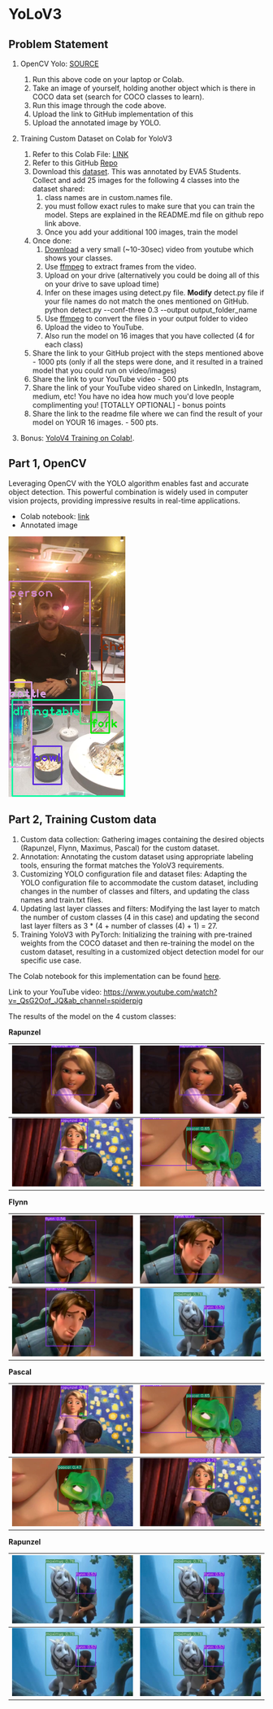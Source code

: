 # YoLoV3


## Problem Statement

1. OpenCV Yolo: [SOURCE](https://pysource.com/2019/06/27/yolo-object-detection-using-opencv-with-python/)  
    1. Run this above code on your laptop or Colab.  
    2. Take an image of yourself, holding another object which is there in COCO data set (search for COCO classes to learn).  
    3. Run this image through the code above.  
    4. Upload the link to GitHub implementation of this  
    5. Upload the annotated image by YOLO. 
2. Training Custom Dataset on Colab for YoloV3  
    1. Refer to this Colab File: [LINK](https://colab.research.google.com/drive/1LbKkQf4hbIuiUHunLlvY-cc0d_sNcAgS)
    2. Refer to this GitHub [Repo](https://github.com/theschoolofai/YoloV3)
    3. Download this [dataset](https://drive.google.com/file/d/1sVSAJgmOhZk6UG7EzmlRjXfkzPxmpmLy/view?usp=sharing). This was annotated by EVA5 Students. Collect and add 25 images for the following 4 classes into the dataset shared:  
        1. class names are in custom.names file.   
        2. you must follow exact rules to make sure that you can train the model. Steps are explained in the README.md file on github repo link above.  
        3. Once you add your additional 100 images, train the model  
    4. Once done:  
        1. [Download](https://www.y2mate.com/en19) a very small (~10-30sec) video from youtube which shows your classes. 
        2. Use [ffmpeg](https://en.wikibooks.org/wiki/FFMPEG_An_Intermediate_Guide/image_sequence) to extract frames from the video.  
        3. Upload on your drive (alternatively you could be doing all of this on your drive to save upload time)
        4. Infer on these images using detect.py file. **Modify** detect.py file if your file names do not match the ones mentioned on GitHub.  
        python detect.py --conf-three 0.3 --output output_folder_name
        5. Use  [ffmpeg](https://en.wikibooks.org/wiki/FFMPEG_An_Intermediate_Guide/image_sequence) to convert the files in your output folder to video
        6. Upload the video to YouTube. 
        7. Also run the model on 16 images that you have collected (4 for each class)  
    5. Share the link to your GitHub project with the steps mentioned above - 1000 pts (only if all the steps were done, and it resulted in a trained model that you could run on video/images)  
    6. Share the link to your YouTube video - 500 pts  
    7. Share the link of your YouTube video shared on LinkedIn, Instagram, medium, etc! You have no idea how much you'd love people complimenting you! [TOTALLY OPTIONAL] - bonus points  
    8. Share the link to the readme file where we can find the result of your model on YOUR 16 images. - 500 pts. 

3. Bonus: [YoloV4 Training on Colab!](https://colab.research.google.com/drive/1b08y_nUYv5UtDY211NFfINY7Hy_pgZDt#scrollTo=1YW7jPF1BOAw). 


## Part 1, OpenCV

Leveraging OpenCV with the YOLO algorithm enables fast and accurate object detection. This powerful combination is widely used in computer vision projects, providing impressive results in real-time applications.

- Colab notebook: [link](https://github.com/harshvs4/YoLoV3/blob/main/yolo_assignment1.ipynb)  
- Annotated image  

![self](https://github.com/harshvs4/YoLoV3/blob/main/self_image.png)

## Part 2, Training Custom data

1. Custom data collection: Gathering images containing the desired objects (Rapunzel, Flynn, Maximus, Pascal) for the custom dataset.  
2. Annotation: Annotating the custom dataset using appropriate labeling tools, ensuring the format matches the YoloV3 requirements.  
3. Customizing YOLO configuration file and dataset files: Adapting the YOLO configuration file to accommodate the custom dataset, including changes in the number of classes and filters, and updating the class names and train.txt files.  
4. Updating last layer classes and filters: Modifying the last layer to match the number of custom classes (4 in this case) and updating the second last layer filters as 3 * (4 + number of classes (4) + 1) = 27.  
5. Training YoloV3 with PyTorch: Initializing the training with pre-trained weights from the COCO dataset and then re-training the model on the custom dataset, resulting in a customized object detection model for our specific use case.  

The Colab notebook for this implementation can be found [here](https://github.com/harshvs4/YoLoV3/blob/main/YoLoV3_custom.ipynb).

Link to your YouTube video: https://www.youtube.com/watch?v=_QsG2Oof_JQ&ab_channel=spiderpig

The results of the model on the 4 custom classes:

**Rapunzel** 

| ![Image1](https://github.com/harshvs4/YoLoV3/blob/main/result_data/image-001.jpg) | ![Image2](https://github.com/harshvs4/YoLoV3/blob/main/result_data/image-001.jpg) |
|------------------------|------------------------|
| ![Image3](https://github.com/harshvs4/YoLoV3/blob/main/result_data/image-012.jpg) | ![Image4](https://github.com/harshvs4/YoLoV3/blob/main/result_data/image-013.jpg) |

**Flynn** 

| ![Image1](https://github.com/harshvs4/YoLoV3/blob/main/result_data/image-009.jpg) | ![Image2](https://github.com/harshvs4/YoLoV3/blob/main/result_data/image-010.jpg) |
|------------------------|------------------------|
| ![Image3](https://github.com/harshvs4/YoLoV3/blob/main/result_data/image-011.jpg) | ![Image4](https://github.com/harshvs4/YoLoV3/blob/main/result_data/image-018.jpg) |

**Pascal** 

| ![Image1](https://github.com/harshvs4/YoLoV3/blob/main/result_data/image-012.jpg) | ![Image2](https://github.com/harshvs4/YoLoV3/blob/main/result_data/image-013.jpg) |
|------------------------|------------------------|
| ![Image3](https://github.com/harshvs4/YoLoV3/blob/main/result_data/image-014.jpg) | ![Image4](https://github.com/harshvs4/YoLoV3/blob/main/result_data/image-012.jpg) |

**Rapunzel** 

| ![Image1](https://github.com/harshvs4/YoLoV3/blob/main/result_data/image-018.jpg) | ![Image2](https://github.com/harshvs4/YoLoV3/blob/main/result_data/image-018.jpg) |
|------------------------|------------------------|
| ![Image3](https://github.com/harshvs4/YoLoV3/blob/main/result_data/image-018.jpg) | ![Image4](https://github.com/harshvs4/YoLoV3/blob/main/result_data/image-018.jpg) |
